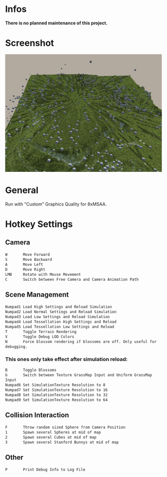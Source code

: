 # Infos
**There is no planned maintenance of this project.**

# Screenshot
![Meadow Collisions](GrassSimulationImage.jpg "Grass Simulation Screenshot")

# General
Run with "Custom" Graphics Quality for 8xMSAA.

# Hotkey Settings
## Camera
	W		Move Forward
	S		Move Backward
	A		Move Left
	D		Move Right
	LMB		Rotate with Mouse Movement
	C 		Switch between Free Camera and Camera Animation Path

## Scene Management
	Numpad1	Load High Settings and Reload Simulation
	Numpad2	Load Normal Settings and Reload Simulation
	Numpad3	Load Low Settings and Reload Simulation
	Numpad4	Load Tessellation High Settings and Reload 
	Numpad5	Load Tessellation Low Settings and Reload 
	T 		Toggle Terrain Rendering
	V		Toggle Debug LOD Colors
	N 		Force blossom rendering if blossoms are off. Only useful for debugging.
	
### This ones only take effect after simulation reload:
	B 		Toggle Blossoms
	G 		Switch between Texture GrassMap Input and Uniform GrassMap Input
	Numpad6 Set SimulationTexture Resolution to 8
	Numpad7 Set SimulationTexture Resolution to 16
	Numpad8 Set SimulationTexture Resolution to 32
	Numpad9 Set SimulationTexture Resolution to 64

## Collision Interaction
	F 		Throw random sized Sphere from Camera Position
	1		Spawn several Spheres at mid of map
	2		Spawn several Cubes at mid of map
	3		Spawn several Stanford Bunnys at mid of map

## Other
	P 		Print Debug Info to Log File
